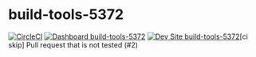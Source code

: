 # build-tools-5372

[![CircleCI](https://circleci.com/gh/pantheon-ci-bot/build-tools-5372.svg?style=shield)](https://circleci.com/gh/pantheon-ci-bot/build-tools-5372)
[![Dashboard build-tools-5372](https://img.shields.io/badge/dashboard-build_tools_5372-yellow.svg)](https://dashboard.pantheon.io/sites/f3848d54-0dd5-4215-8111-ec708931ebc5#dev/code)
[![Dev Site build-tools-5372](https://img.shields.io/badge/site-build_tools_5372-blue.svg)](http://dev-build-tools-5372.pantheonsite.io/)[ci skip] Pull request that is not tested (#2)
